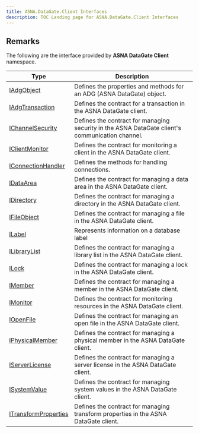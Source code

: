 ```yaml
---
title: ASNA.DataGate.Client Interfaces
description: TOC Landing page for ASNA.DataGate.Client Interfaces
---
```


## Remarks

The following are the interface provided by **ASNA DataGate Client** namespace.


| Type | Description |
| --- | --- |
| [IAdgObject](/reference/datagate/datagate-client/i-adg-object.html) | Defines the properties and methods for an ADG (ASNA DataGate) object. |
| [IAdgTransaction](/reference/datagate/datagate-client/i-adg-transaction.html) | Defines the contract for a transaction in the ASNA DataGate client. |
| [IChannelSecurity](/reference/datagate/datagate-client/i-channel-security.html) | Defines the contract for managing security in the ASNA DataGate client's communication channel. |
| [IClientMonitor](/reference/datagate/datagate-client/i-client-monitor.html) | Defines the contract for monitoring a client in the ASNA DataGate client. |
| [IConnectionHandler](/reference/datagate/datagate-client/i-connection-handler.html) | Defines the methods for handling connections. |
| [IDataArea](/reference/datagate/datagate-client/i-data-area.html) | Defines the contract for managing a data area in the ASNA DataGate client. |
| [IDirectory](/reference/datagate/datagate-client/i-directory.html) | Defines the contract for managing a directory in the ASNA DataGate client. |
| [IFileObject](/reference/datagate/datagate-client/i-file-object.html) | Defines the contract for managing a file in the ASNA DataGate client. |
| [ILabel](/reference/datagate/datagate-client/i-label.html) | Represents information on a database label |
| [ILibraryList](/reference/datagate/datagate-client/i-library-list.html) | Defines the contract for managing a library list in the ASNA DataGate client. |
| [ILock](/reference/datagate/datagate-client/i-lock.html) | Defines the contract for managing a lock in the ASNA DataGate client. |
| [IMember](/reference/datagate/datagate-client/i-member.html) | Defines the contract for managing a member in the ASNA DataGate client. |
| [IMonitor](/reference/datagate/datagate-client/i-monitor.html) | Defines the contract for monitoring resources in the ASNA DataGate client. |
| [IOpenFile](/reference/datagate/datagate-client/i-open-file.html) | Defines the contract for managing an open file in the ASNA DataGate client. |
| [IPhysicalMember](/reference/datagate/datagate-client/i-physical-member.html) | Defines the contract for managing a physical member in the ASNA DataGate client. |
| [IServerLicense](/reference/datagate/datagate-client/i-server-license.html) | Defines the contract for managing a server license in the ASNA DataGate client. |
| [ISystemValue](/reference/datagate/datagate-client/i-system-value.html) | Defines the contract for managing system values in the ASNA DataGate client. |
| [ITransformProperties](/reference/datagate/datagate-client/i-transform-properties.html) | Defines the contract for managing transform properties in the ASNA DataGate client. |
